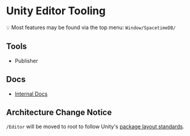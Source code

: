 # Unity Editor Tooling

💡 Most features may be found via the top menu: `Window/SpacetimeDB/`

## Tools

- Publisher

## Docs

- [Internal Docs](https://docs.google.com/document/d/1xrnhalf7c1BlkwVIPGFDrrZlw5vlugm6r5VX6WudWuE/edit)

## Architecture Change Notice

`/Editor` will be moved to root to follow Unity's [package layout standards](https://docs.unity3d.com/Manual/cus-layout.html).
